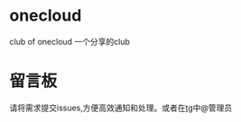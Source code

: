 # onecloud
club of onecloud
一个分享的club
# 留言板
请将需求提交issues,方便高效通知和处理。或者在[tg](https://t.me/onecloud_msg)中@管理员

